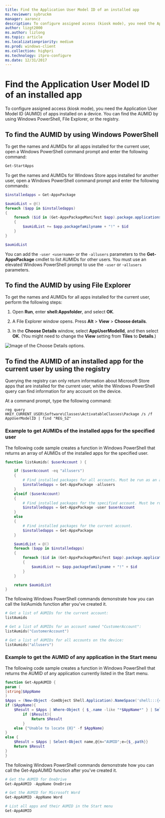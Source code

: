 ```yaml
---
title: Find the Application User Model ID of an installed app
ms.reviewer: sybruckm
manager: aaroncz
description: To configure assigned access (kiosk mode), you need the Application User Model ID (AUMID) of apps installed on a device.
author: lizgt2000
ms.author: lizlong
ms.topic: article
ms.localizationpriority: medium
ms.prod: windows-client
ms.collection: highpri
ms.technology: itpro-configure
ms.date: 12/31/2017
---
```

# Find the Application User Model ID of an installed app

To configure assigned access (kiosk mode), you need the Application User Model ID (AUMID) of apps installed on a device. You can find the AUMID by using Windows PowerShell, File Explorer, or the registry.

## To find the AUMID by using Windows PowerShell

To get the names and AUMIDs for all apps installed for the current user, open a Windows PowerShell command prompt and enter the following command:

```powershell
Get-StartApps
```

To get the names and AUMIDs for Windows Store apps installed for another user, open a Windows PowerShell command prompt and enter the following commands:

```powershell
$installedapps = Get-AppxPackage

$aumidList = @()
foreach ($app in $installedapps)
{
    foreach ($id in (Get-AppxPackageManifest $app).package.applications.application.id)
    {
        $aumidList += $app.packagefamilyname + "!" + $id
    }
}

$aumidList
```

You can add the `-user <username>` or the `-allusers` parameters to the **Get-AppxPackage** cmdlet to list AUMIDs for other users. You must use an elevated Windows PowerShell prompt to use the `-user` or -`allusers` parameters.

## To find the AUMID by using File Explorer

To get the names and AUMIDs for all apps installed for the current user, perform the following steps:

1. Open **Run**, enter **shell:Appsfolder**, and select **OK**.

2. A File Explorer window opens. Press **Alt** > **View** > **Choose details**.

3. In the **Choose Details** window, select **AppUserModelId**, and then select **OK**. (You might need to change the **View** setting from **Tiles** to **Details**.)

![Image of the Choose Details options.](images/aumid-file-explorer.png)

## To find the AUMID of an installed app for the current user by using the registry

Querying the registry can only return information about Microsoft Store apps that are installed for the current user, while the Windows PowerShell query can find information for any account on the device.

At a command prompt, type the following command:

`reg query HKEY_CURRENT_USER\Software\Classes\ActivatableClasses\Package /s /f AppUserModelID | find "REG_SZ"`

### Example to get AUMIDs of the installed apps for the specified user

The following code sample creates a function in Windows PowerShell that returns an array of AUMIDs of the installed apps for the specified user.

```powershell
function listAumids( $userAccount ) {

    if ($userAccount -eq "allusers")
    {
        # Find installed packages for all accounts. Must be run as an administrator in order to use this option.
        $installedapps = Get-AppxPackage -allusers
    }
    elseif ($userAccount)
    {
        # Find installed packages for the specified account. Must be run as an administrator in order to use this option.
        $installedapps = Get-AppxPackage -user $userAccount
    }
    else
    {
        # Find installed packages for the current account.
        $installedapps = Get-AppxPackage
    }

    $aumidList = @()
    foreach ($app in $installedapps)
    {
        foreach ($id in (Get-AppxPackageManifest $app).package.applications.application.id)
        {
            $aumidList += $app.packagefamilyname + "!" + $id
        }
    }

    return $aumidList
}
```

The following Windows PowerShell commands demonstrate how you can call the listAumids function after you've created it.

```powershell
# Get a list of AUMIDs for the current account:
listAumids

# Get a list of AUMIDs for an account named "CustomerAccount":
listAumids("CustomerAccount")

# Get a list of AUMIDs for all accounts on the device:
listAumids("allusers")
```

### Example to get the AUMID of any application in the Start menu

The following code sample creates a function in Windows PowerShell that returns the AUMID of any application currently listed in the Start menu.

```powershell
function Get-AppAUMID {
param (
[string]$AppName
)
$Apps = (New-Object -ComObject Shell.Application).NameSpace('shell:::{4234d49b-0245-4df3-b780-3893943456e1}').Items()
if ($AppName){
    $Result = $Apps | Where-Object { $_.name -like "*$AppName*" } | Select-Object name,@{n="AUMID";e={$_.path}}
        if ($Result){
            Return $Result
        }
    else {"Unable to locate {0}" -f $AppName}
}
else {
    $Result = $Apps | Select-Object name,@{n="AUMID";e={$_.path}}
    Return $Result
}
}
```

The following Windows PowerShell commands demonstrate how you can call the Get-AppAUMID function after you've created it.

```powershell
# Get the AUMID for OneDrive
Get-AppAUMID -AppName OneDrive

# Get the AUMID for Microsoft Word
Get-AppAUMID -AppName Word

# List all apps and their AUMID in the Start menu
Get-AppAUMID
```
